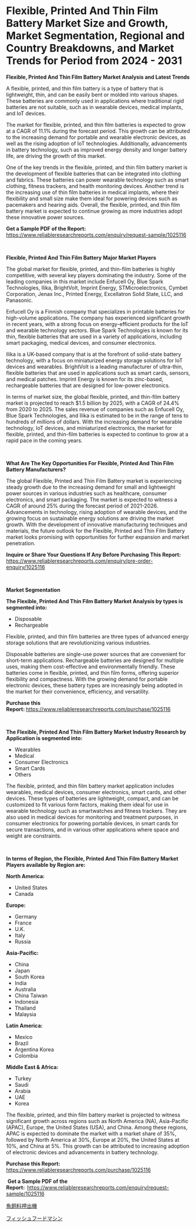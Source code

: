 <p><h1>Flexible, Printed And Thin Film Battery Market Size and Growth, Market Segmentation, Regional and Country Breakdowns, and Market Trends for Period from 2024 -  2031</h1></p><p><strong>Flexible, Printed And Thin Film Battery Market Analysis and Latest Trends</strong></p>
<p><p>A flexible, printed, and thin film battery is a type of battery that is lightweight, thin, and can be easily bent or molded into various shapes. These batteries are commonly used in applications where traditional rigid batteries are not suitable, such as in wearable devices, medical implants, and IoT devices.</p><p>The market for flexible, printed, and thin film batteries is expected to grow at a CAGR of 11.1% during the forecast period. This growth can be attributed to the increasing demand for portable and wearable electronic devices, as well as the rising adoption of IoT technologies. Additionally, advancements in battery technology, such as improved energy density and longer battery life, are driving the growth of this market.</p><p>One of the key trends in the flexible, printed, and thin film battery market is the development of flexible batteries that can be integrated into clothing and fabrics. These batteries can power wearable technology such as smart clothing, fitness trackers, and health monitoring devices. Another trend is the increasing use of thin film batteries in medical implants, where their flexibility and small size make them ideal for powering devices such as pacemakers and hearing aids. Overall, the flexible, printed, and thin film battery market is expected to continue growing as more industries adopt these innovative power sources.</p></p>
<p><strong>Get a Sample PDF of the Report:&nbsp;</strong> <a href="https://www.reliableresearchreports.com/enquiry/request-sample/1025116">https://www.reliableresearchreports.com/enquiry/request-sample/1025116</a></p>
<p>&nbsp;</p>
<p><strong>Flexible, Printed And Thin Film Battery Major Market Players</strong></p>
<p><p>The global market for flexible, printed, and thin-film batteries is highly competitive, with several key players dominating the industry. Some of the leading companies in this market include Enfucell Oy, Blue Spark Technologies, Ilika, BrightVolt, Imprint Energy, STMicroelectronics, Cymbet Corporation, Jenax Inc., Printed Energy, Excellatron Solid State, LLC, and Panasonic.</p><p>Enfucell Oy is a Finnish company that specializes in printable batteries for high-volume applications. The company has experienced significant growth in recent years, with a strong focus on energy-efficient products for the IoT and wearable technology sectors. Blue Spark Technologies is known for its thin, flexible batteries that are used in a variety of applications, including smart packaging, medical devices, and consumer electronics.</p><p>Ilika is a UK-based company that is at the forefront of solid-state battery technology, with a focus on miniaturized energy storage solutions for IoT devices and wearables. BrightVolt is a leading manufacturer of ultra-thin, flexible batteries that are used in applications such as smart cards, sensors, and medical patches. Imprint Energy is known for its zinc-based, rechargeable batteries that are designed for low-power electronics.</p><p>In terms of market size, the global flexible, printed, and thin-film battery market is projected to reach $1.5 billion by 2025, with a CAGR of 24.4% from 2020 to 2025. The sales revenue of companies such as Enfucell Oy, Blue Spark Technologies, and Ilika is estimated to be in the range of tens to hundreds of millions of dollars. With the increasing demand for wearable technology, IoT devices, and miniaturized electronics, the market for flexible, printed, and thin-film batteries is expected to continue to grow at a rapid pace in the coming years.</p></p>
<p>&nbsp;</p>
<p><strong>What Are The Key Opportunities For Flexible, Printed And Thin Film Battery Manufacturers?</strong></p>
<p><p>The global Flexible, Printed and Thin Film Battery market is experiencing steady growth due to the increasing demand for small and lightweight power sources in various industries such as healthcare, consumer electronics, and smart packaging. The market is expected to witness a CAGR of around 25% during the forecast period of 2021-2026. Advancements in technology, rising adoption of wearable devices, and the growing focus on sustainable energy solutions are driving the market growth. With the development of innovative manufacturing techniques and materials, the future outlook for the Flexible, Printed and Thin Film Battery market looks promising with opportunities for further expansion and market penetration.</p></p>
<p><strong>Inquire or Share Your Questions If Any Before Purchasing This Report:</strong> <a href="https://www.reliableresearchreports.com/enquiry/pre-order-enquiry/1025116">https://www.reliableresearchreports.com/enquiry/pre-order-enquiry/1025116</a></p>
<p>&nbsp;</p>
<p><strong>Market Segmentation</strong></p>
<p><strong>The Flexible, Printed And Thin Film Battery Market Analysis by types is segmented into:</strong></p>
<p><ul><li>Disposable</li><li>Rechargeable</li></ul></p>
<p><p>Flexible, printed, and thin film batteries are three types of advanced energy storage solutions that are revolutionizing various industries. </p><p>Disposable batteries are single-use power sources that are convenient for short-term applications. Rechargeable batteries are designed for multiple uses, making them cost-effective and environmentally friendly. These batteries come in flexible, printed, and thin film forms, offering superior flexibility and compactness. With the growing demand for portable electronic devices, these battery types are increasingly being adopted in the market for their convenience, efficiency, and versatility.</p></p>
<p><strong>Purchase this Report:&nbsp;</strong><a href="https://www.reliableresearchreports.com/purchase/1025116">https://www.reliableresearchreports.com/purchase/1025116</a></p>
<p>&nbsp;</p>
<p><strong>The Flexible, Printed And Thin Film Battery Market Industry Research by Application is segmented into:</strong></p>
<p><ul><li>Wearables</li><li>Medical</li><li>Consumer Electronics</li><li>Smart Cards</li><li>Others</li></ul></p>
<p><p>The flexible, printed, and thin film battery market application includes wearables, medical devices, consumer electronics, smart cards, and other devices. These types of batteries are lightweight, compact, and can be customized to fit various form factors, making them ideal for use in wearable technology such as smartwatches and fitness trackers. They are also used in medical devices for monitoring and treatment purposes, in consumer electronics for powering portable devices, in smart cards for secure transactions, and in various other applications where space and weight are constraints.</p></p>
<p>&nbsp;</p>
<p><strong>In terms of Region, the Flexible, Printed And Thin Film Battery Market Players available by Region are:</strong></p>
<p>
    <p> <strong> North America: </strong>
        <ul>
            <li>United States</li>
            <li>Canada</li>
        </ul>
        </p> 
    <p> <strong> Europe: </strong>
        <ul>
            <li>Germany</li>
            <li>France</li>
            <li>U.K.</li>
            <li>Italy</li>
            <li>Russia</li>
        </ul>
        </p> 
    <p> <strong> Asia-Pacific: </strong>
        <ul>
            <li>China</li>
            <li>Japan</li>
            <li>South Korea</li>
            <li>India</li>
            <li>Australia</li>
            <li>China Taiwan</li>
            <li>Indonesia</li>
            <li>Thailand</li>
            <li>Malaysia</li>
        </ul>
        </p> 
    <p> <strong> Latin America: </strong>
        <ul>
            <li>Mexico</li>
            <li>Brazil</li>
            <li>Argentina Korea</li>
            <li>Colombia</li>
        </ul>
        </p> 
    <p> <strong> Middle East & Africa: </strong>
        <ul>
            <li>Turkey</li>
            <li>Saudi</li>
            <li>Arabia</li>
            <li>UAE</li>
            <li>Korea</li>
        </ul>
    </p>
    </p>
<p><p>The flexible, printed, and thin film battery market is projected to witness significant growth across regions such as North America (NA), Asia-Pacific (APAC), Europe, the United States (USA), and China. Among these regions, APAC is expected to dominate the market with a market share of 35%, followed by North America at 30%, Europe at 20%, the United States at 10%, and China at 5%. This growth can be attributed to increasing adoption of electronic devices and advancements in battery technology.</p></p>
<p><strong>Purchase this Report: </strong><a href="https://www.reliableresearchreports.com/purchase/1025116">https://www.reliableresearchreports.com/purchase/1025116</a></p>
<p>&nbsp;<strong>Get a Sample PDF of the Report:&nbsp;&nbsp;</strong><a href="https://www.reliableresearchreports.com/enquiry/request-sample/1025116">https://www.reliableresearchreports.com/enquiry/request-sample/1025116</a></p>
<p><strong></strong></p>
<p><p><a href="https://github.com/KaydenJohns1964/Market-Research-Report-List-1/blob/main/150446712685.md">魚飼料押出機</a></p><p><a href="https://github.com/marbadji/Market-Research-Report-List-1/blob/main/703037012684.md">フィッシュフードマシン</a></p></p>